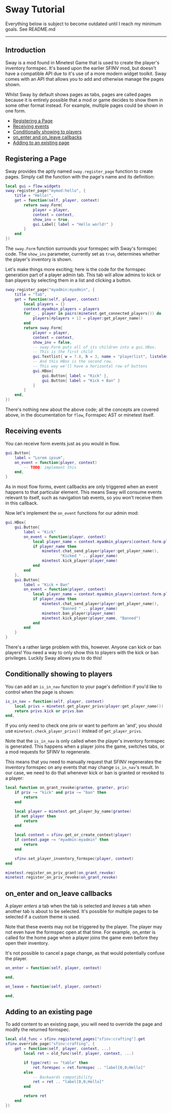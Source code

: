 # Sway Tutorial

Everything below is subject to become outdated until I reach my minimum goals. See README.md

---

## Introduction
<!-- TODO omit in toc -->

Sway is a mod found in Minetest Game that is used to create the player's
inventory formspec. It's based upon the earlier SFINV mod, but doesn't have a
compatible API due to it's use of a more modern widget toolkit. Sway comes with
an API that allows you to add and otherwise manage the pages shown.

Whilst Sway by default shows pages as tabs, pages are called pages because it
is entirely possible that a mod or game decides to show them in some other
format instead. For example, multiple pages could be shown in one form.

- [Registering a Page](#registering-a-page)
- [Receiving events](#receiving-events)
- [Conditionally showing to players](#conditionally-showing-to-players)
- [on_enter and on_leave callbacks](#onenter-and-onleave-callbacks)
- [Adding to an existing page](#adding-to-an-existing-page)

## Registering a Page

Sway provides the aptly named `sway.register_page` function to create pages.
Simply call the function with the page's name and its definition:

```lua
local gui = flow.widgets
sway.register_page("mymod:hello", {
    title = "Hello!",
    get = function(self, player, context)
        return sway.Form{
            player = player,
            context = context,
			show_inv = true,
            gui.Label{ label = "Hello world!" }
        }
    end
})
```

The `sway.Form` function surrounds your formspec with Sway's formspec code.
The `show_inv` parameter, currently set as `true`, determines whether the
player's inventory is shown.

Let's make things more exciting; here is the code for the formspec generation
part of a player admin tab. This tab will allow admins to kick or ban players by
selecting them in a list and clicking a button.

```lua
sway.register_page("myadmin:myadmin", {
    title = "Tab",
    get = function(self, player, context)
        local players = {}
        context.myadmin_players = players
        for _ , player in pairs(minetest.get_connected_players()) do
            players[#players + 1] = player:get_player_name()
        end
        return sway.Form{
            player = player,
            context = context,
            show_inv = false,
            -- sway.Form puts all of its children into a gui.VBox.
            -- This is the first child
            gui.Textlist{ w = 7.8, h = 3, name = "playerlist", listelms = players },
            -- And this HBox is the second row.
            -- This way we'll have a horizontal row of buttons
            gui.HBox{
                gui.Button{ label = "Kick" },
                gui.Button{ label = "Kick + Ban" }
            }
        }
    end,
})
```

There's nothing new about the above code; all the concepts are
covered above, in the documentation for `flow`, Formspec AST or minetest
itself.

## Receiving events

You can receive form events just as you would in flow.

```lua
gui.Button{
    label = "Lorem ipsum",
    on_event = function(player, context)
        -- TODO: implement this
    end,
}
```

As in most flow forms, event callbacks are only triggered when an event happens
to that particular element. This means Sway will consume events relevant to
itself, such as navigation tab events, so you won't receive them in this
callback.

Now let's implement the `on_event` functions for our admin mod:

```lua
gui.HBox{
    gui.Button{
        label = "Kick"
        on_event = function(player, context)
            local player_name = context.myadmin_players[context.form.playerlist]
            if player_name then
                minetest.chat_send_player(player:get_player_name(),
                        "Kicked " .. player_name)
                minetest.kick_player(player_name)
            end
        end
    },
    gui.Button{
        label = "Kick + Ban"
        on_event = function(player, context)
            local player_name = context.myadmin_players[context.form.playerlist]
            if player_name then
                minetest.chat_send_player(player:get_player_name(),
                        "Banned " .. player_name)
                minetest.ban_player(player_name)
                minetest.kick_player(player_name, "Banned")
            end
        end
    }
}
```

There's a rather large problem with this, however. Anyone can kick or ban players! You
need a way to only show this to players with the kick or ban privileges.
Luckily Sway allows you to do this!

## Conditionally showing to players

You can add an `is_in_nav` function to your page's definition if you'd like to
control when the page is shown:

```lua
is_in_nav = function(self, player, context)
    local privs = minetest.get_player_privs(player:get_player_name())
    return privs.kick or privs.ban
end,
```

If you only need to check one priv or want to perform an 'and', you should use
`minetest.check_player_privs()` instead of `get_player_privs`.

Note that the `is_in_nav` is only called when the player's inventory formspec is
generated. This happens when a player joins the game, switches tabs, or a mod
requests for SFINV to regenerate.

This means that you need to manually request that SFINV regenerates the inventory
formspec on any events that may change `is_in_nav`'s result. In our case,
we need to do that whenever kick or ban is granted or revoked to a player:

```lua
local function on_grant_revoke(grantee, granter, priv)
    if priv ~= "kick" and priv ~= "ban" then
        return
    end

    local player = minetest.get_player_by_name(grantee)
    if not player then
        return
    end

    local context = sfinv.get_or_create_context(player)
    if context.page ~= "myadmin:myadmin" then
        return
    end

    sfinv.set_player_inventory_formspec(player, context)
end

minetest.register_on_priv_grant(on_grant_revoke)
minetest.register_on_priv_revoke(on_grant_revoke)
```

## on_enter and on_leave callbacks

A player *enters* a tab when the tab is selected and *leaves* a
tab when another tab is about to be selected.
It's possible for multiple pages to be selected if a custom theme is
used.

Note that these events may not be triggered by the player.
The player may not even have the formspec open at that time.
For example, on_enter is called for the home page when a player
joins the game even before they open their inventory.

It's not possible to cancel a page change, as that would potentially
confuse the player.

```lua
on_enter = function(self, player, context)

end,

on_leave = function(self, player, context)

end,
```

## Adding to an existing page

To add content to an existing page, you will need to override the page
and modify the returned formspec.

```lua
local old_func = sfinv.registered_pages["sfinv:crafting"].get
sfinv.override_page("sfinv:crafting", {
    get = function(self, player, context, ...)
        local ret = old_func(self, player, context, ...)

        if type(ret) == "table" then
            ret.formspec = ret.formspec .. "label[0,0;Hello]"
        else
            -- Backwards compatibility
            ret = ret .. "label[0,0;Hello]"
        end

        return ret
    end
})
```

